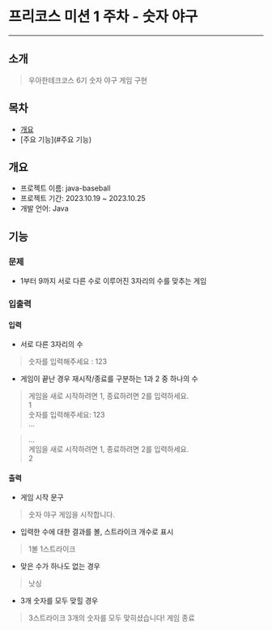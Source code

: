 # 프리코스 미션 1 주차 - 숫자 야구

---

## 소개

> 우아한테크코스 6기 숫자 야구 게임 구현

## 목차
* [개요](#개요)
* [주요 기능](#주요 기능)

## 개요
* 프로젝트 이름: java-baseball
* 프로젝트 기간: 2023.10.19 ~ 2023.10.25
* 개발 언어: Java

## 기능

### 문제
* 1부터 9까지 서로 다른 수로 이루어진 3자리의 수를 맞추는 게임

### 입출력

#### 입력
* 서로 다른 3자리의 수
> 숫자를 입력해주세요 : 123
* 게임이 끝난 경우 재시작/종료를 구분하는 1과 2 중 하나의 수
> 게임을 새로 시작하려면 1, 종료하려면 2를 입력하세요.  
> 1  
> 숫자를 입력해주세요: 123  
> ...

> ...  
> 게임을 새로 시작하려면 1, 종료하려면 2를 입력하세요.  
> 2


#### 출력
* 게임 시작 문구
> 숫자 야구 게임을 시작합니다.
* 입력한 수에 대한 결과를 볼, 스트라이크 개수로 표시
> 1볼 1스트라이크
* 맞은 수가 하나도 없는 경우
> 낫싱
* 3개 숫자를 모두 맞힐 경우
> 3스트라이크
> 3개의 숫자를 모두 맞히셨습니다! 게임 종료
